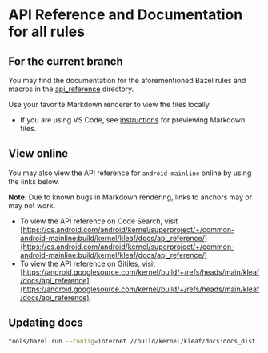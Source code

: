 # API Reference and Documentation for all rules

## For the current branch

You may find the documentation for the aforementioned Bazel rules and macros in
the [api_reference](api_reference) directory.

Use your favorite Markdown renderer to view the files locally.

* If you are using VS Code, see
  [instructions](https://code.visualstudio.com/docs/languages/markdown#_markdown-preview)
  for previewing Markdown files.

## View online

You may also view the API reference for `android-mainline` online by using
the links below.

**Note**: Due to known bugs in Markdown rendering, links to anchors may
or may not work.

<!-- Ref: b/327647132 -->

- To view the API reference on Code Search, visit
  [https://cs.android.com/android/kernel/superproject/+/common-android-mainline:build/kernel/kleaf/docs/api_reference/](https://cs.android.com/android/kernel/superproject/+/common-android-mainline:build/kernel/kleaf/docs/api_reference/)
- To view the API reference on Gitiles, visit
  [https://android.googlesource.com/kernel/build/+/refs/heads/main/kleaf/docs/api_reference](https://android.googlesource.com/kernel/build/+/refs/heads/main/kleaf/docs/api_reference).

## Updating docs

```sh
tools/bazel run --config=internet //build/kernel/kleaf/docs:docs_dist
```
